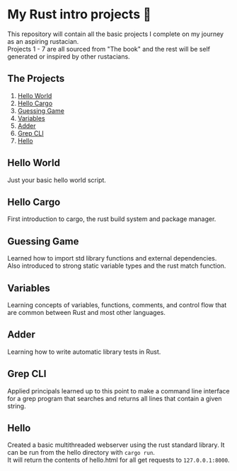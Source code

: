 # My Rust intro projects :crab:
This repository will contain all the basic projects I complete on my journey as an aspiring rustacian.  
Projects 1 - 7 are all sourced from "The book" and the rest will be self generated or inspired by other rustacians.  
## The Projects  
1. [Hello World](#hello-world)
2. [Hello Cargo](#hello-cargo)  
3. [Guessing Game](#guessing-game)
4. [Variables](#variables)
5. [Adder](#adder)
6. [Grep CLI](#grep-cli)
7. [Hello](#hello)

## Hello World
Just your basic hello world script.  
## Hello Cargo
First introduction to cargo, the rust build system and package manager.  
## Guessing Game
Learned how to import std library functions and external dependencies. Also introduced to strong static variable types and the rust match function.  
## Variables
Learning concepts of variables, functions, comments, and control flow that are common between Rust and most other languages.  
## Adder
Learning how to write automatic library tests in Rust.  
## Grep CLI
Applied principals learned up to this point to make a command line interface for a grep program that searches and returns all lines that contain a given string.  
## Hello
Created a basic multithreaded webserver using the rust standard library. It can be run from the hello directory with `cargo run`.  
It will return the contents of hello.html for all get requests to `127.0.0.1:8000`.  
